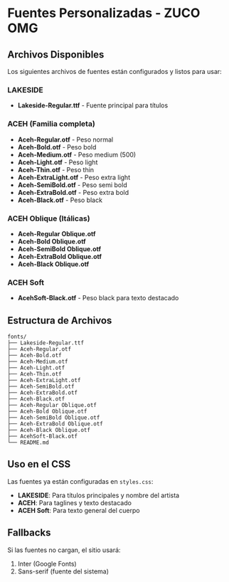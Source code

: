 # Fuentes Personalizadas - ZUCO OMG

## Archivos Disponibles

Los siguientes archivos de fuentes están configurados y listos para usar:

### LAKESIDE
- **Lakeside-Regular.ttf** - Fuente principal para títulos

### ACEH (Familia completa)
- **Aceh-Regular.otf** - Peso normal
- **Aceh-Bold.otf** - Peso bold
- **Aceh-Medium.otf** - Peso medium (500)
- **Aceh-Light.otf** - Peso light
- **Aceh-Thin.otf** - Peso thin
- **Aceh-ExtraLight.otf** - Peso extra light
- **Aceh-SemiBold.otf** - Peso semi bold
- **Aceh-ExtraBold.otf** - Peso extra bold
- **Aceh-Black.otf** - Peso black

### ACEH Oblique (Itálicas)
- **Aceh-Regular Oblique.otf**
- **Aceh-Bold Oblique.otf**
- **Aceh-SemiBold Oblique.otf**
- **Aceh-ExtraBold Oblique.otf**
- **Aceh-Black Oblique.otf**

### ACEH Soft
- **AcehSoft-Black.otf** - Peso black para texto destacado

## Estructura de Archivos

```
fonts/
├── Lakeside-Regular.ttf
├── Aceh-Regular.otf
├── Aceh-Bold.otf
├── Aceh-Medium.otf
├── Aceh-Light.otf
├── Aceh-Thin.otf
├── Aceh-ExtraLight.otf
├── Aceh-SemiBold.otf
├── Aceh-ExtraBold.otf
├── Aceh-Black.otf
├── Aceh-Regular Oblique.otf
├── Aceh-Bold Oblique.otf
├── Aceh-SemiBold Oblique.otf
├── Aceh-ExtraBold Oblique.otf
├── Aceh-Black Oblique.otf
├── AcehSoft-Black.otf
└── README.md
```

## Uso en el CSS

Las fuentes ya están configuradas en `styles.css`:

- **LAKESIDE**: Para títulos principales y nombre del artista
- **ACEH**: Para taglines y texto destacado
- **ACEH Soft**: Para texto general del cuerpo

## Fallbacks

Si las fuentes no cargan, el sitio usará:
1. Inter (Google Fonts)
2. Sans-serif (fuente del sistema)
